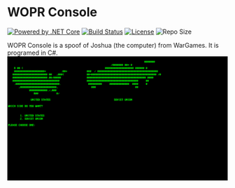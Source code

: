 # WOPR Console
[![Powered by .NET Core](https://img.shields.io/badge/Powered%20by-.NET%20Core-512BD4?style=flat-square&logo=visual-studio)](dotnet.microsoft.com)
[![Build Status](https://img.shields.io/appveyor/build/Gravy59/WOPR-Console?style=flat-square&logo=appveyor)](https://ci.appveyor.com/project/Gravy59/wopr-console)
[![License](https://img.shields.io/github/license/gravy59/wopr-console.svg?label=License&style=flat-square)](https://github.com/Gravy59/WOPR-Console/blob/master/LICENSE)
![Repo Size](https://img.shields.io/github/repo-size/Gravy59/WOPR-Console?style=flat-square)

WOPR Console is a spoof of Joshua (the computer) from WarGames. It is programed in C#.
![A demo of the console application](img/demo-1.png)
